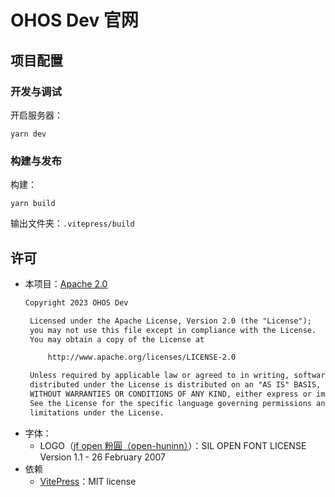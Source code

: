 # OHOS Dev 官网

## 项目配置

### 开发与调试

开启服务器：

```shell
yarn dev
```

### 构建与发布

构建：

```shell
yarn build
```

输出文件夹：`.vitepress/build`

## 许可

- 本项目：[Apache 2.0](./LICENSE)
  ```txt
  Copyright 2023 OHOS Dev

   Licensed under the Apache License, Version 2.0 (the "License");
   you may not use this file except in compliance with the License.
   You may obtain a copy of the License at

       http://www.apache.org/licenses/LICENSE-2.0

   Unless required by applicable law or agreed to in writing, software
   distributed under the License is distributed on an "AS IS" BASIS,
   WITHOUT WARRANTIES OR CONDITIONS OF ANY KIND, either express or implied.
   See the License for the specific language governing permissions and
   limitations under the License.
  ```
- 字体：
  - LOGO（[jf open 粉圓（open-huninn）](https://github.com/justfont/open-huninn-font)）：SIL OPEN FONT LICENSE Version 1.1 - 26 February 2007
- 依赖
  - [VitePress](https://github.com/vuejs/vitepress)：MIT license
